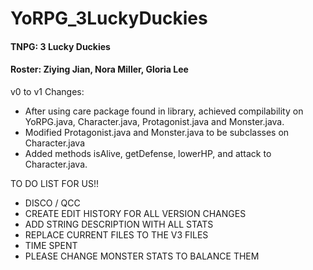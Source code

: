 # YoRPG_3LuckyDuckies
#### TNPG: 3 Lucky Duckies
####  Roster: Ziying Jian, Nora Miller, Gloria Lee

 v0 to v1 Changes: 
 * After using care package found in library, achieved compilability on YoRPG.java, Character.java, Protagonist.java and Monster.java. 
 * Modified Protagonist.java and Monster.java to be subclasses on Character.java
 * Added methods isAlive, getDefense, lowerHP, and attack to Character.java.
 

TO DO LIST FOR US!!
- DISCO / QCC
- CREATE EDIT HISTORY FOR ALL VERSION CHANGES
- ADD STRING DESCRIPTION WITH ALL STATS
- REPLACE CURRENT FILES TO THE V3 FILES
- TIME SPENT
- PLEASE CHANGE MONSTER STATS TO BALANCE THEM
